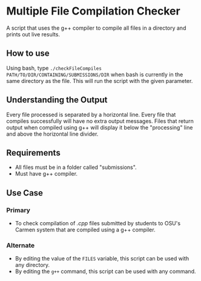# Multiple File Compilation Checker

A script that uses the g++ compiler to compile all files in a directory and prints out live results.

## How to use

Using bash, type ````./checkFileCompiles PATH/TO/DIR/CONTAINING/SUBMISSIONS/DIR```` when bash is currently in the same directory as the file. This will run the script with the given parameter.

## Understanding the Output

Every file processed is separated by a horizontal line. Every file that compiles successfully will have no extra output messages. Files that return output when compiled using g++ will display it below the "processing" line and above the horizontal line divider.

## Requirements
* All files must be in a folder called "submissions".
* Must have g++ compiler.

## Use Case

### Primary
* To check compilation of _.cpp_ files submitted by students to OSU's Carmen system that are compiled using a g++ compiler.

### Alternate

* By editing the value of the ````FILES```` variable, this script can be used with any directory.
* By editing the ````g++```` command, this script can be used with any command.
